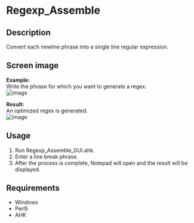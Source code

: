 # Regexp_Assemble 

## Description  
Convert each newline phrase into a single line regular expression.  

## Screen image
**Example:**  
Write the phrase for which you want to generate a regex.  
![image](https://user-images.githubusercontent.com/10069642/83731205-15832980-a685-11ea-98f5-857caf14b11d.png)  

**Result:**  
An optimized regex is generated.  
![image](https://user-images.githubusercontent.com/10069642/83731383-6430c380-a685-11ea-8eff-e14046f115f2.png)  

## Usage
1. Run Regexp_Assemble_GUI.ahk.
2. Enter a line break phrase.
3. After the process is complete, Notepad will open and the result will be displayed.

## Requirements
- Windows
- Perl5
- AHK
